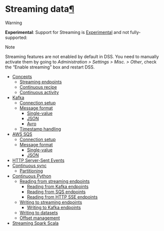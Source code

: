 Streaming data[¶](#streaming-data "Permalink to this heading")
==============================================================



Warning


**Experimental**: Support for Streaming is [Experimental](../troubleshooting/support-tiers.html) and not fully\-supported:




Note


Streaming features are not enabled by default in DSS. You need to manually activate them by going to *Administration \> Settings \> Misc. \> Other*, check the “Enable streaming” box and restart DSS.




* [Concepts](concepts.html)
	+ [Streaming endpoints](concepts.html#streaming-endpoints)
	+ [Continuous recipe](concepts.html#continuous-recipe)
	+ [Continuous activity](concepts.html#continuous-activity)
* [Kafka](kafka.html)
	+ [Connection setup](kafka.html#connection-setup)
	+ [Message format](kafka.html#message-format)
		- [Single\-value](kafka.html#single-value)
		- [JSON](kafka.html#json)
		- [Avro](kafka.html#avro)
	+ [Timestamp handling](kafka.html#timestamp-handling)
* [AWS SQS](sqs.html)
	+ [Connection setup](sqs.html#connection-setup)
	+ [Message format](sqs.html#message-format)
		- [Single\-value](sqs.html#single-value)
		- [JSON](sqs.html#json)
* [HTTP Server\-Sent Events](httpsse.html)
* [Continuous sync](csync.html)
	+ [Partitioning](csync.html#partitioning)
* [Continuous Python](cpython.html)
	+ [Reading from streaming endpoints](cpython.html#reading-from-streaming-endpoints)
		- [Reading from Kafka endpoints](cpython.html#reading-from-kafka-endpoints)
		- [Reading from SQS endpoints](cpython.html#reading-from-sqs-endpoints)
		- [Reading from HTTP SSE endpoints](cpython.html#reading-from-http-sse-endpoints)
	+ [Writing to streaming endpoints](cpython.html#writing-to-streaming-endpoints)
		- [Writing to Kafka endpoints](cpython.html#writing-to-kafka-endpoints)
	+ [Writing to datasets](cpython.html#writing-to-datasets)
	+ [Offset management](cpython.html#offset-management)
* [Streaming Spark Scala](streaming_spark_scala.html)